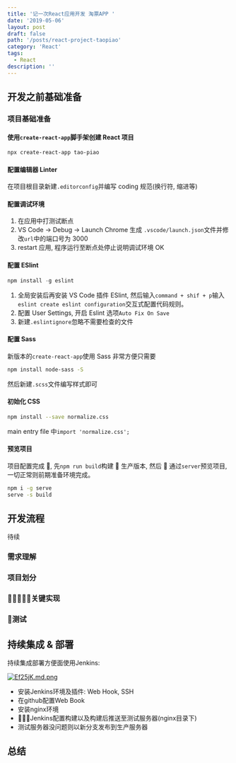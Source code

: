 ```yaml
---
title: '记一次React应用开发 淘票APP '
date: '2019-05-06'
layout: post
draft: false
path: '/posts/react-project-taopiao'
category: 'React'
tags:
  - React
description: ''
---
```


## 开发之前基础准备

### 项目基础准备

#### 使用`create-react-app`脚手架创建 React 项目

```bash
npx create-react-app tao-piao
```

#### 配置编辑器 Linter

在项目根目录新建`.editorconfig`并编写 coding 规范(换行符, 缩进等)

#### 配置调试环境

1. 在应用中打测试断点
2. VS Code -> Debug -> Launch Chrome 生成 `.vscode/launch.json`文件并修改`url`中的端口号为 3000
3. restart 应用, 程序运行至断点处停止说明调试环境 OK

#### 配置 ESlint

```javascript
npm install -g eslint
```

1. 全局安装后再安装 VS Code 插件 ESlint, 然后输入`command + shif + p`输入`eslint create eslint configuration`交互式配置代码规则。
2. 配置 User Settings, 开启 Eslint 选项`Auto Fix On Save`
3. 新建`.eslintignore`忽略不需要检查的文件

#### 配置 Sass

新版本的`create-react-app`使用 Sass 非常方便只需要

```bash
npm install node-sass -S
```

然后新建`.scss`文件编写样式即可

#### 初始化 CSS

```bash
npm install --save normalize.css
```

main entry file 中`import 'normalize.css';`

#### 预览项目

项目配置完成 , 先`npm run build`构建  生产版本, 然后  通过`server`预览项目, 一切正常则前期准备环境完成。

```bash
npm i -g serve
serve -s build
```

## 开发流程

待续

### 需求理解
### 项目划分
### 关键实现
### 测试

## 持续集成 & 部署

持续集成部署方便面使用Jenkins:

[![Ef25jK.md.png](https://s2.ax1x.com/2019/05/11/Ef25jK.md.png)](https://imgchr.com/i/Ef25jK)

- 安装Jenkins环境及插件: Web Hook, SSH
- 在github配置Web Book
- 安装nginx环境
- Jenkins配置构建以及构建后推送至测试服务器(nginx目录下)
- 测试服务器没问题则以新分支发布到生产服务器

## 总结


